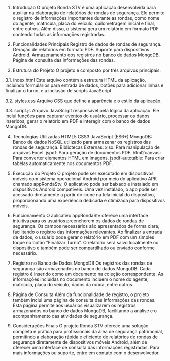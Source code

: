1. Introdução
O projeto Ronda STV é uma aplicação desenvolvida para auxiliar na elaboração de relatórios de rondas de segurança. Ele permite o registro de informações importantes durante as rondas, como nome do agente, matrícula, placa do veículo, quilometragem inicial e final, entre outros. Além disso, o sistema gera um relatório em formato PDF contendo todas as informações registradas.

2. Funcionalidades Principais
Registro de dados de rondas de segurança.
Geração de relatórios em formato PDF.
Suporte para dispositivos Android.
Armazenamento dos registros no banco de dados MongoDB.
Página de consulta das informações das rondas.
3. Estrutura do Projeto
O projeto é composto por três arquivos principais:

3.1. index.html
Este arquivo contém a estrutura HTML da aplicação, incluindo formulários para entrada de dados, botões para adicionar linhas e finalizar o turno, e a inclusão de scripts JavaScript.

3.2. styles.css
Arquivo CSS que define a aparência e o estilo da aplicação.

3.3. script.js
Arquivo JavaScript responsável pela lógica da aplicação. Ele inclui funções para capturar eventos do usuário, processar os dados inseridos, gerar o relatório em PDF e interagir com o banco de dados MongoDB.

4. Tecnologias Utilizadas
HTML5
CSS3
JavaScript (ES6+)
MongoDB: Banco de dados NoSQL utilizado para armazenar os registros das rondas de segurança.
Bibliotecas Externas:
xlsx: Para manipulação de arquivos Excel.
jspdf: Para geração de documentos PDF.
html2canvas: Para converter elementos HTML em imagens.
jspdf-autotable: Para criar tabelas automaticamente nos documentos PDF.
5. Execução do Projeto
O projeto pode ser executado em dispositivos móveis com sistema operacional Android por meio do aplicativo APK chamado appRondaStv. O aplicativo pode ser baixado e instalado em dispositivos Android compatíveis. Uma vez instalado, o app pode ser acessado diretamente a partir do ícone na tela inicial do dispositivo, proporcionando uma experiência dedicada e otimizada para dispositivos móveis.

6. Funcionamento
O aplicativo appRondaStv oferece uma interface intuitiva para os usuários preencherem os dados de rondas de segurança. Os campos necessários são apresentados de forma clara, facilitando o registro das informações relevantes. Ao finalizar a entrada de dados, o usuário pode gerar o relatório em PDF com um simples toque no botão "Finalizar Turno". O relatório será salvo localmente no dispositivo e também pode ser compartilhado ou enviado conforme necessário.

7. Registro no Banco de Dados MongoDB
Os registros das rondas de segurança são armazenados no banco de dados MongoDB. Cada registro é inserido como um documento na coleção correspondente. As informações incluídas no documento incluem o nome do agente, matrícula, placa do veículo, dados da ronda, entre outros.

8. Página de Consulta
Além da funcionalidade de registro, o projeto também inclui uma página de consulta das informações das rondas. Esta página permite aos usuários visualizarem os registros armazenados no banco de dados MongoDB, facilitando a análise e o acompanhamento das atividades de segurança.

9. Considerações Finais
O projeto Ronda STV oferece uma solução completa e prática para profissionais da área de segurança patrimonial, permitindo a elaboração rápida e eficiente de relatórios de rondas de segurança diretamente de dispositivos móveis Android, além de oferecer uma interface de consulta das informações registradas. Para mais informações ou suporte, entre em contato com o desenvolvedor.

